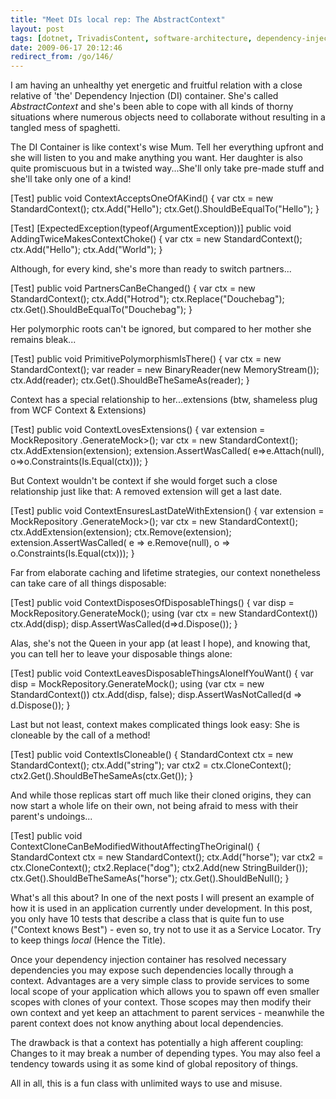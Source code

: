 ```yaml
---
title: "Meet DIs local rep: The AbstractContext"
layout: post
tags: [dotnet, TrivadisContent, software-architecture, dependency-injection]
date: 2009-06-17 20:12:46
redirect_from: /go/146/
---
```


I am having an unhealthy yet energetic and fruitful relation with a close relative of 'the' Dependency Injection (DI) container. She's called _AbstractContext_ and she's been able to cope with all kinds of thorny situations where numerous objects need to collaborate without resulting in a tangled mess of spaghetti.

The DI Container is like context's wise Mum. Tell her everything upfront and she will listen to you and make anything you want. Her daughter is also quite promiscuous but in a twisted way...She'll only take pre-made stuff and she'll take only one of a kind!

<csharp>
[Test]
public void ContextAcceptsOneOfAKind()
{
  var ctx = new StandardContext();
  ctx.Add("Hello");
  ctx.Get<string>().ShouldBeEqualTo("Hello");
}

[Test]
[ExpectedException(typeof(ArgumentException))]
public void AddingTwiceMakesContextChoke()
{
  var ctx = new StandardContext();
  ctx.Add("Hello");
  ctx.Add("World");
}
</csharp>

Although, for every kind, she's more than ready to switch partners...

<csharp>
[Test]
public void PartnersCanBeChanged()
{
  var ctx = new StandardContext();
  ctx.Add("Hotrod");
  ctx.Replace("Douchebag");
  ctx.Get<string>().ShouldBeEqualTo("Douchebag");
}
</csharp>

Her polymorphic roots can't be ignored, but compared to her mother she remains bleak...

<csharp>
[Test]
public void PrimitivePolymorphismIsThere()
{
  var ctx = new StandardContext();
  var reader = new BinaryReader(new MemoryStream());
  ctx.Add<IDisposable>(reader);
  ctx.Get<IDisposable>().ShouldBeTheSameAs(reader);
}
</csharp>

Context has a special relationship to her...extensions (btw, shameless plug from WCF Context & Extensions)

<csharp>
[Test]
public void ContextLovesExtensions()
{
  var extension = MockRepository
    .GenerateMock<IContextExtension<StandardContext>>();
  var ctx = new StandardContext();
  ctx.AddExtension(extension);
  extension.AssertWasCalled(
    e=>e.Attach(null), 
    o=>o.Constraints(Is.Equal(ctx)));
}
</csharp>

But Context wouldn't be context if she would forget such a close relationship just like that: A removed extension will get a last date.

<csharp>
[Test]
public void ContextEnsuresLastDateWithExtension()
{
  var extension = MockRepository
    .GenerateMock<IContextExtension<StandardContext>>();
  var ctx = new StandardContext();
  ctx.AddExtension(extension);
  ctx.Remove(extension);
  extension.AssertWasCalled(
    e => e.Remove(null),
    o => o.Constraints(Is.Equal(ctx)));
}
</csharp>

Far from elaborate caching and lifetime strategies, our context nonetheless can take care of all things disposable:

<csharp>
[Test]
public void ContextDisposesOfDisposableThings()
{
  var disp = MockRepository.GenerateMock<IDisposable>();
  using (var ctx = new StandardContext())
    ctx.Add(disp);
  disp.AssertWasCalled(d=>d.Dispose());
}
</csharp>

Alas, she's not the Queen in your app (at least I hope), and knowing that, you can tell her to leave your disposable things alone:

<csharp>
[Test]
public void ContextLeavesDisposableThingsAloneIfYouWant()
{
  var disp = MockRepository.GenerateMock<IDisposable>();
  using (var ctx = new StandardContext())
    ctx.Add(disp, false);
  disp.AssertWasNotCalled(d => d.Dispose());
}
</csharp>

Last but not least, context makes complicated things look easy: She is cloneable by the call of a method!

<csharp>
[Test]
public void ContextIsCloneable()
{
  StandardContext ctx = new StandardContext();
  ctx.Add("string");
  var ctx2 = ctx.CloneContext();
  ctx2.Get<string>().ShouldBeTheSameAs(ctx.Get<string>());
}
</csharp>

And while those replicas start off much like their cloned origins, they can now start a whole life on their own, not being afraid to mess with their parent's undoings...

<csharp>
[Test]
public void ContextCloneCanBeModifiedWithoutAffectingTheOriginal()
{
  StandardContext ctx = new StandardContext();
  ctx.Add("horse");
  var ctx2 = ctx.CloneContext();
  ctx2.Replace("dog");
  ctx2.Add(new StringBuilder());
  ctx.Get<string>().ShouldBeTheSameAs("horse");
  ctx.Get<StringBuilder>().ShouldBeNull();
}
</csharp>

What's all this about? In one of the next posts I will present an example of how it is used in an application currently under development. In this post,  you only have 10 tests that describe a class that is quite fun to use ("Context knows Best") - even so, try not to use it as a Service Locator. Try to keep things _local_ (Hence the Title).

Once your dependency injection container has resolved necessary dependencies you may expose such dependencies locally through a context. Advantages are a very simple class to provide services to some local scope of your application which allows you to spawn off even smaller scopes with clones of your context. Those scopes may then modify their own context and yet keep an attachment to parent services - meanwhile the parent context does not know anything about local dependencies.

The drawback is that a context has potentially a high afferent coupling: Changes to it may break a number of depending types. You may also feel a tendency towards using it as some kind of global repository of things.

All in all, this is a fun class with unlimited ways to use and misuse.